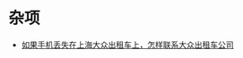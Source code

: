 # 杂项

* [如果手机丢失在上海大众出租车上，怎样联系大众出租车公司](how-to-contact-dazhong-taxi-company-for-the-lost-phone-on-the-taxi.md)
